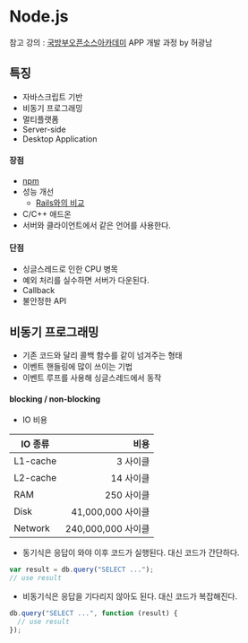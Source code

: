 # Node.js

참고 강의 : [국방부오픈소스아카데미](http://osam.oss.kr) APP 개발 과정 by 허광남

## 특징

* 자바스크립트 기반
* 비동기 프로그래밍
* 멀티플랫폼
* Server-side
* Desktop Application

#### 장점

* [npm](https://www.npmjs.com/)
* 성능 개선
  * [Rails와의 비교](https://medium.com/@TechMagic/nodejs-vs-ruby-on-rails-comparison-2017-which-is-the-best-for-web-development-9aae7a3f08bf)
* C/C++ 애드온
* 서버와 클라이언트에서 같은 언어를 사용한다.

#### 단점

* 싱글스레드로 인한 CPU 병목
* 예외 처리를 실수하면 서버가 다운된다.
* Callback
* 불안정한 API

## 비동기 프로그래밍

* 기존 코드와 달리 콜백 함수를 같이 넘겨주는 형태
* 이벤트 핸들링에 많이 쓰이는 기법
* 이벤트 루프를 사용해 싱글스레드에서 동작

#### blocking / non-blocking

* IO 비용

| IO 종류 | 비용 |
| - | -: |
| L1-cache | 3 사이클 |
| L2-cache | 14 사이클 |
| RAM | 250 사이클 |
| Disk | 41,000,000 사이클 |
| Network | 240,000,000 사이클 |

* 동기식은 응답이 와야 이후 코드가 실행된다. 대신 코드가 간단하다.

```javascript
var result = db.query("SELECT ...");
// use result
```

* 비동기식은 응답을 기다리지 않아도 된다. 대신 코드가 복잡해진다.

```javascript
db.query("SELECT ...", function (result) {
  // use result
});
```

